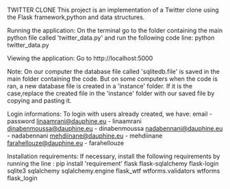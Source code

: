 TWITTER CLONE
This project is an implementation of a Twitter clone using the Flask framework,python and data structures.

Running the application:
On the terminal go to the folder containing the main python file called 'twitter_data.py' and run the following code line:
python twitter_data.py

Viewing the application:
Go to http://localhost:5000

Note:
On our computer the database file called 'sqlitedb.file' is saved in the main folder containing the code. But on some computers when the code is ran, a new database file is created in a 'instance' folder. If it is the case,replace the created file in the 'instance' folder with our saved file by copying and pasting it.

Login informations:
To login with users already created, we have: email - password
linaamrani@dauphine.eu - linaamrani
dinabenmoussa@dauphine.eu - dinabenmoussa
nadabennani@dauphine.eu - nadabennani
mehdiinane@dauphine.eu - mehdiinane
farahellouze@dauphine.eu - farahellouze

Installation requirements:
If necessary, install the following requirements by running the line :
pip install 'requirement'
flask
flask-sqlalchemy
flask-login
sqlite3
sqlalchemy
sqlalchemy.engine
flask_wtf
wtforms.validators
wtforms
flask_login
